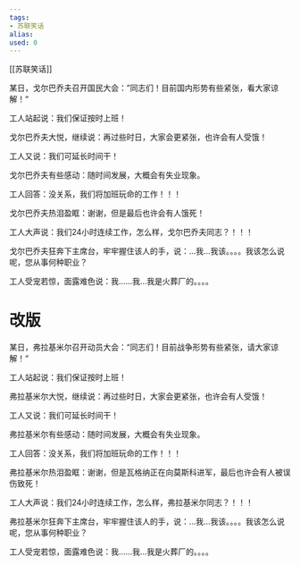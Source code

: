 ```yaml
---
tags: 
- 苏联笑话 
alias:
used: 0
---
```

[[苏联笑话]]


某日，戈尔巴乔夫召开国民大会：”同志们！目前国内形势有些紧张，看大家谅解！“

工人站起说：我们保证按时上班！

戈尔巴乔夫大悦，继续说：再过些时日，大家会更紧张，也许会有人受饿！

工人又说：我们可延长时间干！

戈尔巴乔夫有些感动：随时间发展，大概会有失业现象。

工人回答：没关系，我们将加班玩命的工作！！！

戈尔巴乔夫热泪盈眶：谢谢，但是最后也许会有人饿死！

工人大声说：我们24小时连续工作，怎么样，戈尔巴乔夫同志？！！！

戈尔巴乔夫狂奔下主席台，牢牢握住该人的手，说：…我…我该。。。。我该怎么说呢，您从事何种职业？

工人受宠若惊，面露难色说：我……我…我是火葬厂的。。。。 

# 改版

某日，弗拉基米尔召开动员大会：“同志们！目前战争形势有些紧张，请大家谅解！“

工人站起说：我们保证按时上班！

弗拉基米尔大悦，继续说：再过些时日，大家会更紧张，也许会有人受饿！

工人又说：我们可延长时间干！

弗拉基米尔有些感动：随时间发展，大概会有失业现象。

工人回答：没关系，我们将加班玩命的工作！！！

弗拉基米尔热泪盈眶：谢谢，但是瓦格纳正在向莫斯科进军，最后也许会有人被误伤致死！

工人大声说：我们24小时连续工作，怎么样，弗拉基米尔同志？！！！

弗拉基米尔狂奔下主席台，牢牢握住该人的手，说：…我…我该。。。。我该怎么说呢，您从事何种职业？

工人受宠若惊，面露难色说：我……我…我是火葬厂的。。。。
